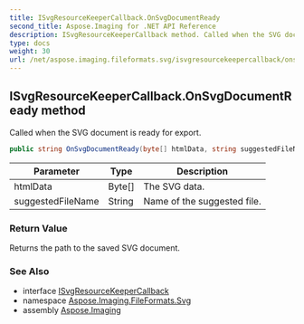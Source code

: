```yaml
---
title: ISvgResourceKeeperCallback.OnSvgDocumentReady
second_title: Aspose.Imaging for .NET API Reference
description: ISvgResourceKeeperCallback method. Called when the SVG document is ready for export
type: docs
weight: 30
url: /net/aspose.imaging.fileformats.svg/isvgresourcekeepercallback/onsvgdocumentready/
---
```

## ISvgResourceKeeperCallback.OnSvgDocumentReady method

Called when the SVG document is ready for export.

```csharp
public string OnSvgDocumentReady(byte[] htmlData, string suggestedFileName)
```

| Parameter | Type | Description |
| --- | --- | --- |
| htmlData | Byte[] | The SVG data. |
| suggestedFileName | String | Name of the suggested file. |

### Return Value

Returns the path to the saved SVG document.

### See Also

* interface [ISvgResourceKeeperCallback](../)
* namespace [Aspose.Imaging.FileFormats.Svg](../../isvgresourcekeepercallback/)
* assembly [Aspose.Imaging](../../../)



